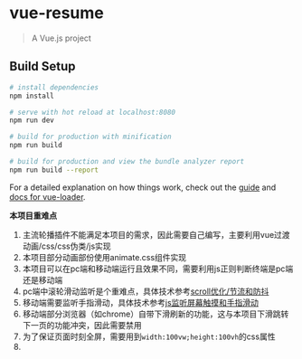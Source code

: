 # vue-resume

> A Vue.js project

## Build Setup

``` bash
# install dependencies
npm install

# serve with hot reload at localhost:8080
npm run dev

# build for production with minification
npm run build

# build for production and view the bundle analyzer report
npm run build --report
```

For a detailed explanation on how things work, check out the [guide](http://vuejs-templates.github.io/webpack/) and [docs for vue-loader](http://vuejs.github.io/vue-loader).


**本项目重难点**
1. 主流轮播插件不能满足本项目的需求，因此需要自己编写，主要利用vue过渡动画/css/css伪类/js实现
2. 本项目部分动画部份使用animate.css组件实现
3. 本项目可以在pc端和移动端运行且效果不同，需要利用js正则判断终端是pc端还是移动端
4. pc端中滚轮滑动监听是个重难点，具体技术参考[scroll优化/节流和防抖](https://segmentfault.com/a/1190000015833729)
5. 移动端需要监听手指滑动，具体技术参考[js监听屏幕触摸和手指滑动](https://blog.csdn.net/m_uncle/article/details/78129222)
6. 移动端部分浏览器（如chrome）自带下滑刷新的功能，这与本项目下滑跳转下一页的功能冲突，因此需要禁用
7. 为了保证页面时刻全屏，需要用到`width:100vw;height:100vh`的css属性
8. 
